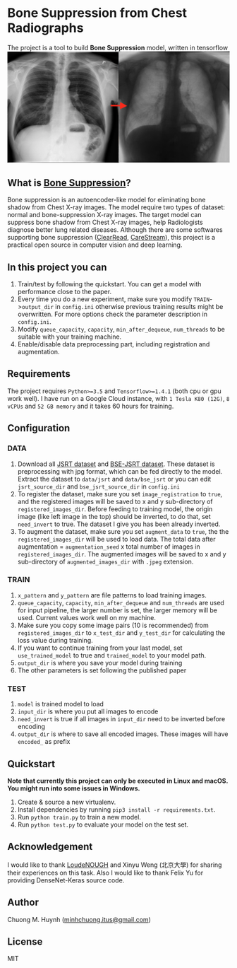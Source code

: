# Bone Suppression from Chest Radiographs

The project is a tool to build **Bone Suppression** model, written in tensorflow
<img src="images/image.png" alt="CAM example image"/>

## What is [Bone Suppression](https://www.researchgate.net/publication/320252756_Deep_learning_models_for_bone_suppression_in_chest_radiographs?enrichId=rgreq-7b19be48d9763ea61b22252eaf96edca-XXX&enrichSource=Y292ZXJQYWdlOzMyMDI1Mjc1NjtBUzo1ODQ1MzY0NDY0ODAzODRAMTUxNjM3NTc1NzU5Nw%3D%3D&el=1_x_3&_esc=publicationCoverPdf)?
Bone suppression is an autoencoder-like model for eliminating bone shadow from Chest X-ray images. The model require two types of dataset: normal  and bone-suppression X-ray images. The target model can suppress bone shadow from Chest X-ray images, help Radiologists diagnose better lung related diseases. Although there are some softwares supporting bone suppression ([ClearRead](https://www.riveraintech.com/clearread-xray/), [CareStream](https://www.itnonline.com/content/carestream%E2%80%99s-new-bone-suppression-software-receives-fda-clearance)), this project is a practical open source in computer vision and deep learning.

## In this project you can
1. Train/test by following the quickstart. You can get a model with performance close to the paper.
2. Every time you do a new experiment, make sure you modify `TRAIN`->`output_dir` in `config.ini` otherwise previous training results might be overwritten. For more options check the parameter description in `config.ini`.
3. Modify `queue_capacity`, `capacity`, `min_after_dequeue`, `num_threads` to be suitable with your training machine.
4. Enable/disable data preprocessing part, including registration and augmentation.

## Requirements
The project requires `Python>=3.5` and `Tensorflow>=1.4.1` (both cpu or gpu work well). I have run on a Google Cloud instance, with `1 Tesla K80 (12G)`, `8 vCPUs` and `52 GB memory` and it takes 60 hours for training.

## Configuration
### DATA
1. Download all [JSRT dataset](https://gg-l.xyz/17UWm0Co1W) and [BSE-JSRT dataset](https://gg-l.xyz/jWGsWkt). These dataset is preprocessing with jpg format, which can be fed directly to the model. Extract the dataset to `data/jsrt` and `data/bse_jsrt` or you can edit `jsrt_source_dir` and `bse_jsrt_source_dir` in `config.ini`
2. To register the dataset, make sure you set `image_registration` to `true`, and the registered images will be saved to x and y sub-directory of `registered_images_dir`. Before feeding to training model, the origin image (like left image in the top) should be inverted, to do that, set `need_invert` to true. The dataset I give you has been already inverted.
3. To augment the dataset, make sure you set `augment_data` to `true`, the the `registered_images_dir` will be used to load data. The total data after augmentation = `augmentation_seed` x total number of images in `registered_images_dir`. The augmented images will be saved to x and y sub-directory of `augmented_images_dir` with `.jpeg` extension.

### TRAIN
1. `x_pattern` and `y_pattern` are file patterns to load training images.
2. `queue_capacity`, `capacity`, `min_after_dequeue` and `num_threads` are used for input pipeline, the larger number is set, the larger memory will be used. Current values work well on my machine.
3. Make sure you copy some image pairs (10 is recommended) from `registered_images_dir` to `x_test_dir` and `y_test_dir` for calculating the loss value during training.
4. If you want to continue training from your last model, set `use_trained_model` to true and `trained_model` to your model path.
5. `output_dir` is where you save your model during training
6. The other parameters is set following the published paper

### TEST
1. `model` is trained model to load
2. `input_dir` is where you put all images to encode
3. `need_invert` is true if all images in `input_dir` need to be inverted before encoding
4. `output_dir` is where to save all encoded images. These images will have `encoded_` as prefix

## Quickstart
**Note that currently this project can only be executed in Linux and macOS. You might run into some issues in Windows.**
1. Create & source a new virtualenv.
2. Install dependencies by running `pip3 install -r requirements.txt`.
3. Run `python train.py` to train a new model.
4. Run `python test.py` to evaluate your model on the test set.

## Acknowledgement
I would like to thank [LoudeNOUGH](https://github.com/LoudeNOUGH/bone-suppression) and Xinyu Weng (北京大學) for sharing their experiences on this task. Also I would like to thank Felix Yu for providing DenseNet-Keras source code.

## Author
Chuong M. Huynh (minhchuong.itus@gmail.com)

## License
MIT
